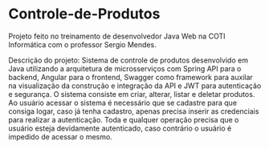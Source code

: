 # Controle-de-Produtos
 
Projeto feito no treinamento de desenvolvedor Java Web na COTI Informática com o professor Sergio Mendes.

Descrição do projeto: Sistema de controle de produtos desenvolvido em Java utilizando a arquitetura de microsserviços com Spring API para o backend, Angular para o frontend, Swagger como framework para auxilar na visualização da construção e integração da API e JWT para autenticação e segurança.
O sistema consiste em criar, alterar, listar e deletar produtos. Ao usuário acessar o sistema é necessário que se cadastre para que consiga logar, caso já tenha cadastro, apenas precisa inserir as credenciais para realizar a autenticação.
Toda e qualquer operação precisa que o usuário esteja devidamente autenticado, caso contrário o usuário é impedido de acessar o mesmo.
